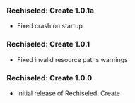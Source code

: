 ### Rechiseled: Create 1.0.1a
- Fixed crash on startup

### Rechiseled: Create 1.0.1
- Fixed invalid resource paths warnings

### Rechiseled: Create 1.0.0
- Initial release of Rechiseled: Create
